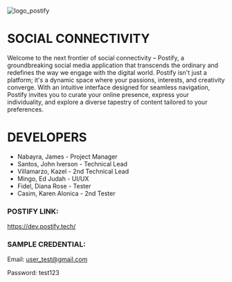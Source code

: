 ![logo_postify](https://github.com/PUP-BSIT/project-systematica/assets/146575214/7df66d77-fc49-487d-8cb7-580d27b29f29)

# SOCIAL CONNECTIVITY
Welcome to the next frontier of social connectivity – Postify, a groundbreaking social media application that transcends the ordinary 
and redefines the way we engage with the digital world. Postify isn't just a platform; it's a dynamic space where your passions, 
interests, and creativity converge. With an intuitive interface designed for seamless navigation, 
Postify invites you to curate your online presence, express your individuality, and explore a diverse tapestry of content tailored to your preferences.

# DEVELOPERS
+ Nabayra, James - Project Manager
+ Santos, John Iverson - Technical Lead
+ Villamarzo, Kazel - 2nd Technical Lead
+ Mingo, Ed Judah - UI/UX
+ Fidel, Diana Rose - Tester
+ Casim, Karen Alonica - 2nd Tester

### POSTIFY LINK:

https://dev.postify.tech/

### SAMPLE CREDENTIAL:

Email: user_test@gmail.com                     

Password: test123


